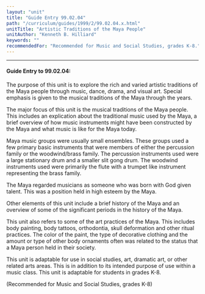 ```yaml
---
layout: "unit"
title: "Guide Entry 99.02.04"
path: "/curriculum/guides/1999/2/99.02.04.x.html"
unitTitle: "Artistic Traditions of the Maya People"
unitAuthor: "Kenneth B. Hilliard"
keywords: ""
recommendedFor: "Recommended for Music and Social Studies, grades K-8."
---
```

<body>
<hr/>
<h4>
Guide Entry to 99.02.04:
</h4>
<p>The purpose of this unit is to explore the rich and varied artistic traditions of the Maya people through music, dance, drama, and visual art.  Special emphasis is given to the musical traditions of the Maya through the years.</p>
<p>
The major focus of this unit is the musical traditions of the Maya people.  This includes an explication about the traditional music used by the Maya, a brief overview of how music instruments might have been constructed by the Maya and what music is like for the Maya today.
</p>
<p>
Maya music groups were usually small ensembles.  These groups used a few primary basic instruments that were members of either the percussion family or the woodwind/brass family.  The percussion instruments used were a large stationary drum and a smaller slit gong drum.  The woodwind instruments used were primarily the flute with a trumpet like instrument representing the brass family.
</p>
<p>
The Maya regarded musicians as someone who was born with God given talent.  This was a position held in high esteem by the Maya.
</p>
<p>
Other elements of this unit include a brief history of the Maya and an overview of some of the significant periods in the history of the Maya.
</p>
<p>
This unit also refers to some of the art practices of the Maya.  This includes body painting, body tattoos, orthodontia, skull deformation and other ritual practices.  The color of the paint, the type of decorative clothing and the amount or type of other body ornaments often was related to the status that a Maya person held in their society.
</p>
<p>
This unit is adaptable for use in social studies, art, dramatic art, or other related arts areas.  This is in addition to its intended purpose of use within a music class.  This unit is adaptable for students in grades K-8.
</p>
<p>
(Recommended for Music and Social Studies, grades K-8)
</p>
</body>
